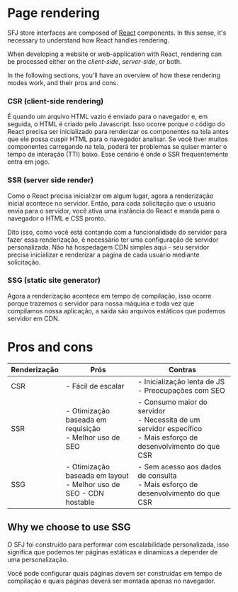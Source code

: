# Page rendering

SFJ store interfaces are composed of [React](https://reactjs.org/) components. In this sense, it's necessary to understand how React handles rendering.

When developing a website or web-application with React, rendering can be processed either on the *client-side*, *server-side*, or both.

In the following sections, you'll have an overview of how these rendering modes work, and their pros and cons.

### CSR (client-side rendering)

É quando um arquivo HTML vazio é enviado para o navegador e, em seguida, o HTML é criado pelo Javascript. Isso ocorre porque o código do React precisa ser inicializado para renderizar os componentes na tela antes que ele possa cuspir HTML para o navegador analisar. Se você tiver muitos componentes carregando na tela, poderá ter problemas se quiser manter o tempo de interação (TTI) baixo. Esse cenário é onde o SSR frequentemente entra em jogo.

### SSR (server side render)

Como o React precisa inicializar em algum lugar, agora a renderização inicial acontece no servidor. Então, para cada solicitação que o usuário envia para o servidor, você ativa uma instância do React e manda para o navegador o HTML e CSS pronto.

Dito isso, como você está contando com a funcionalidade do servidor para fazer essa renderização, é necessário ter uma configuração de servidor personalizada. Não há hospedagem CDN simples aqui - seu servidor precisa inicializar e renderizar a página de cada usuário mediante solicitação.

### SSG (static site generator)

Agora a renderização acontece em tempo de compilação, isso ocorre porque trazemos o servidor para nossa máquina e toda vez que compilamos nossa aplicação, a saída são arquivos estáticos que podemos servidor em CDN.

# Pros and cons

| Renderização | Prós                                                              | Contras                                                                                                        |
|--------------|-------------------------------------------------------------------|----------------------------------------------------------------------------------------------------------------|
| CSR          | - Fácil de escalar                                                | - Inicialização lenta de JS<br/>- Preocupações com SEO                                                             |
| SSR          | - Otimização baseada em requisição<br/>- Melhor uso de SEO            | - Consumo maior do servidor<br/>- Necessita de um servidor específico<br/>- Mais esforço de desenvolvimento do que CSR |
| SSG          | - Otimização baseada em layout<br/>- Melhor uso de SEO - CDN hostable | - Sem acesso aos dados de consulta<br/>- Mais esforço de desenvolvimento do que CSR                                |

## Why we choose to use SSG

O SFJ foi construído para performar com escalabilidade personalizada, isso significa que podemos ter páginas estáticas e dinamicas a depender de uma personalização. 

Você pode configurar quais páginas devem ser construídas em tempo de compilação e quais páginas deverá ser montada apenas no navegador.
